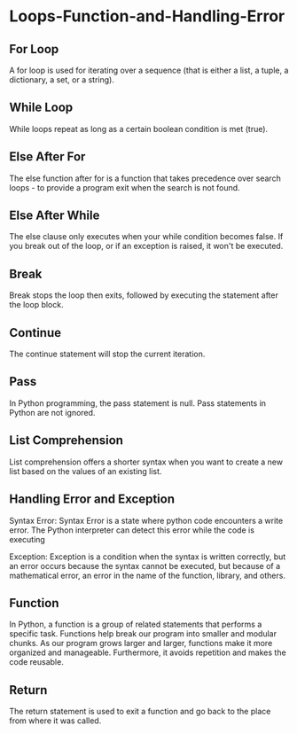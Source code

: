 # Loops-Function-and-Handling-Error
## For Loop

A for loop is used for iterating over a sequence (that is either a list, a tuple, a dictionary, a set, or a string).

## While Loop
While loops repeat as long as a certain boolean condition is met (true).

## Else After For
The else function after for is a function that takes precedence over search loops - to provide a program exit when the search is not found.

## Else After While
The else clause only executes when your while condition becomes false. If you break out of the loop, or if an exception is raised, it won't be executed.

## Break
Break stops the loop then exits, followed by executing the statement after the loop block. 

## Continue
The continue statement will stop the current iteration.

## Pass
In Python programming, the pass statement is null. Pass statements in Python are not ignored.

## List Comprehension
List comprehension offers a shorter syntax when you want to create a new list based on the values of an existing list.

## Handling Error and Exception
Syntax Error: Syntax Error is a state where python code encounters a write error. The Python interpreter can detect this error while the code is executing

Exception: Exception is a condition when the syntax is written correctly, but an error occurs because the syntax cannot be executed, but because of a mathematical error, an error in the name of the function, library, and others.

## Function
In Python, a function is a group of related statements that performs a specific task. Functions help break our program into smaller and modular chunks. As our program grows larger and larger, functions make it more organized and manageable. 
Furthermore, it avoids repetition and makes the code reusable.

## Return
The return statement is used to exit a function and go back to the place from where it was called.
